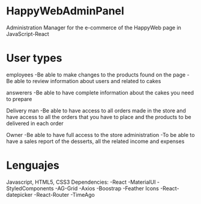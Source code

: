 # HappyWebAdminPanel

Administration Manager for the e-commerce of the HappyWeb page in JavaScript-React

# User types

employees
  -Be able to make changes to the products found on the page
  -Be able to review information about users and related to cakes
 
 answerers
  -Be able to have complete information about the cakes you need to prepare
  
 Delivery man
  -Be able to have access to all orders made in the store and have access
  to all the orders that you have to place and the products to be delivered in each order
  
 Owner
  -Be able to have full access to the store administration
  -To be able to have a sales report of the desserts, all the related income and expenses
 
 # Lenguajes
  Javascript, HTML5, CSS3
  Dependencies:
    -React
      -MaterialUI
      -StyledComponents
      -AG-Grid
      -Axios
      -Boostrap
      -Feather Icons
      -React-datepicker
      -React-Router
      -TimeAgo
